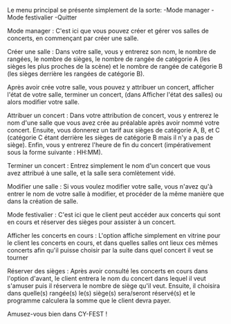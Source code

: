 Le menu principal se présente simplement de la sorte:
-Mode  manager
-Mode festivalier
-Quitter



Mode manager :
C'est ici que vous pouvez créer et gérer vos salles de concerts, en commençant par créer une salle.

Créer une salle : Dans votre salle, vous y entrerez son nom, le nombre de rangées, le nombre de sièges, le nombre de rangée de catégorie A (les sièges les plus proches de la scène) et le nombre de rangée de catégorie B (les sièges derrière les rangées de catégorie B).

Après avoir crée votre salle, vous pouvez y attribuer un concert, afficher l'état de votre salle, terminer un concert, (dans Afficher l'état des salles) ou alors modifier votre salle.

Attribuer un concert : Dans votre attribution de concert, vous y entrerez le nom d'une salle que vous avez crée au préalable après avoir nommé votre concert. Ensuite, vous donnerez un tarif aux sièges de catégorie A, B, et C (catégorie C étant derrière les sièges de catégorie B mais il n'y a pas de siège). Enfin, vous y entrerez l'heure de fin du concert (impérativement sous la forme suivante : HH:MM).

Terminer un concert : Entrez simplement le nom d'un concert que vous avez attribué à une salle, et la salle sera comlètement vidé.

Modifier une salle : Si vous voulez modifier votre salle, vous n'avez qu'à entrer le nom de votre salle à modifier, et procéder de la même manière que dans la création de salle.

Mode festivalier :
C'est ici que le client peut accéder aux concerts qui sont en cours et réserver des sièges pour assister à un concert.

Afficher les concerts en cours : L'option affiche simplement en vitrine pour le client les concerts en cours, et dans quelles salles ont lieux ces mêmes concerts afin qu'il puisse choisir par la suite dans quel concert il veut se tourner

Réserver des sièges : Après avoir consulté les concerts en cours dans l'option d'avant, le client entrera le nom du concert dans lequel il veut s'amuser puis il réservera le nombre de siège qu'il veut. Ensuite, il choisira dans quelle(s) rangée(s) le(s) siège(s) sera/seront réservé(s) et le programme calculera la somme que le client devra payer.

Amusez-vous bien dans CY-FEST !
